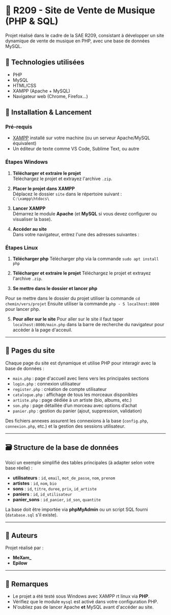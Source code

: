 # 🎵 R209 - Site de Vente de Musique (PHP & SQL)

Projet réalisé dans le cadre de la SAE R209, consistant à développer un site dynamique de vente de musique en PHP, avec une base de données MySQL.

## 🔧 Technologies utilisées

- PHP
- MySQL
- HTML/CSS
- XAMPP (Apache + MySQL)
- Navigateur web (Chrome, Firefox...)

## 🚀 Installation & Lancement

### Pré-requis

- [XAMPP](https://www.apachefriends.org/fr/index.html) installé sur votre machine (ou un serveur Apache/MySQL équivalent)
- Un éditeur de texte comme VS Code, Sublime Text, ou autre

### Étapes Windows

1. **Télécharger et extraire le projet**  
   Téléchargez le projet et extrayez l'archive `.zip`.

2. **Placer le projet dans XAMPP**  
   Déplacez le dossier `site` dans le répertoire suivant :  
   `C:\xampp\htdocs\`

3. **Lancer XAMPP**  
   Démarrez le module **Apache** (et **MySQL** si vous devez configurer ou visualiser la base).

4. **Accéder au site**  
   Dans votre navigateur, entrez l'une des adresses suivantes :  
###  Étapes Linux

1. **Télécharger php**
Télécharger php via la commande `sudo apt install php`

3. **Télécharger et extraire le projet**
   Téléchargez le projet et extrayez l'archive `.zip`.

4. **Se mettre dans le dossier et lancer php**

  Pour se mettre dans le dossier du projet utiliser la commande `cd chemin/vers/projet`
  Ensuite utiliser la commande `php - S localhost:8000` pour lancer php.

5. **Pour aller sur le site**
   Pour aller sur le site il faut taper `localhost:8000/main.php` dans la barre de recherche du navigateur pour accèder à la page d'acceuil.
 

---

## 📄 Pages du site

Chaque page du site est dynamique et utilise PHP pour interagir avec la base de données :

- `main.php` : page d'accueil avec liens vers les principales sections
- `login.php` : connexion utilisateur
- `register.php` : création de compte utilisateur
- `catalogue.php` : affichage de tous les morceaux disponibles
- `artiste.php` : page dédiée à un artiste (bio, albums, etc.)
- `son.php` : page détaillée d’un morceau avec options d’achat
- `panier.php` : gestion du panier (ajout, suppression, validation)

Des fichiers annexes assurent les connexions à la base (`config.php`, `connexion.php`, etc.) et la gestion des sessions utilisateur.

---

## 🗃️ Structure de la base de données

Voici un exemple simplifié des tables principales (à adapter selon votre base réelle) :

- **utilisateurs** : `id`, `email`, `mot_de_passe`, `nom`, `prenom`
- **artistes** : `id`, `nom`, `bio`
- **sons** : `id`, `titre`, `duree`, `prix`, `id_artiste`
- **paniers** : `id`, `id_utilisateur`
- **panier_sons** : `id_panier`, `id_son`, `quantite`

La base doit être importée via **phpMyAdmin** ou un script SQL fourni (`database.sql` s’il existe).

---

## 👥 Auteurs

Projet réalisé par :
- **MeXam_**
- **Epilow**

---

## 📌 Remarques

- Le projet a été testé sous Windows avec XAMPP rt linux via **PHP**.
- Vérifiez que le module `mysql` est activé dans votre configuration PHP.
- N'oubliez pas de lancer Apache **et** MySQL avant d'accéder au site.
